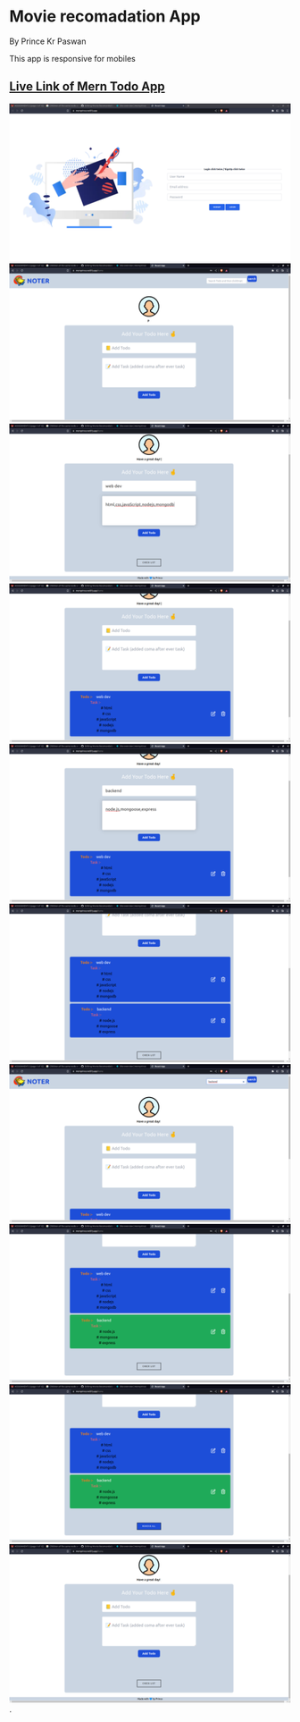# Movie recomadation App

By Prince Kr Paswan

This app is responsive for mobiles 

## [Live Link of Mern Todo App](https://mernprince.netlify.app/)


![Completed Website](./m1.png)
![](m2.png)
![](m3.png)
![](m4.png)
![](m5.png)
![](m6.png)
![](m7.png)
![](m8.png)
![](m9.png)
![](m10.png). 

